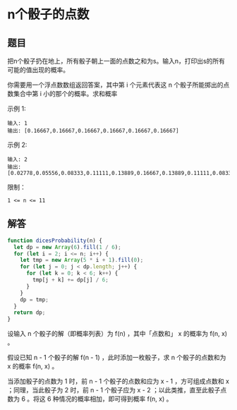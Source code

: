 # n个骰子的点数

## 题目
把n个骰子扔在地上，所有骰子朝上一面的点数之和为s。输入n，打印出s的所有可能的值出现的概率。

你需要用一个浮点数数组返回答案，其中第 i 个元素代表这 n 个骰子所能掷出的点数集合中第 i 小的那个的概率。求和概率

示例 1:
```
输入: 1
输出: [0.16667,0.16667,0.16667,0.16667,0.16667,0.16667]
```
示例 2:
```
输入: 2
输出: [0.02778,0.05556,0.08333,0.11111,0.13889,0.16667,0.13889,0.11111,0.08333,0.05556,0.02778]
```

限制：
```
1 <= n <= 11
```

## 解答
```js
function dicesProbability(n) {
  let dp = new Array(6).fill(1 / 6);
  for (let i = 2; i <= n; i++) {
    let tmp = new Array(5 * i + 1).fill(0);
    for (let j = 0; j < dp.length; j++) {
      for (let k = 0; k < 6; k++) {
        tmp[j + k] += dp[j] / 6;
      }
    }
    dp = tmp;
  }
  return dp;
}
```

设输入 n 个骰子的解（即概率列表）为 f(n) ，其中「点数和」 x 的概率为 f(n, x) 。

假设已知 n - 1 个骰子的解 f(n - 1) ，此时添加一枚骰子，求 n 个骰子的点数和为 x 的概率 f(n, x) 。

当添加骰子的点数为 1 时，前 n - 1 个骰子的点数和应为 x - 1 ，方可组成点数和 x ；同理，当此骰子为 2 时，前 n - 1 个骰子应为 x - 2 ；以此类推，直至此骰子点数为 6 。将这 6 种情况的概率相加，即可得到概率 f(n, x) 。
